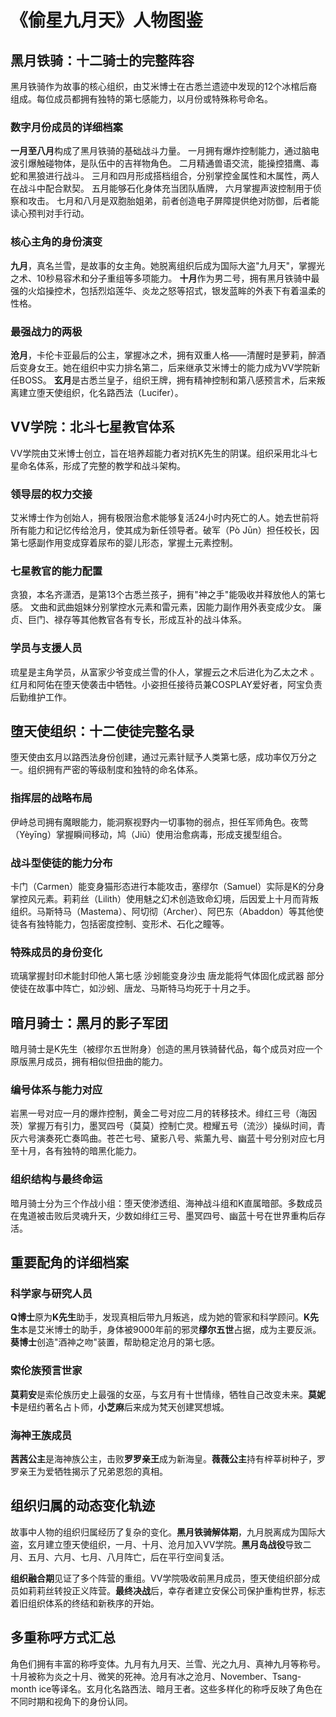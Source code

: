 # 《偷星九月天》人物图鉴

## 黑月铁骑：十二骑士的完整阵容

黑月铁骑作为故事的核心组织，由艾米博士在古悉兰遗迹中发现的12个冰棺后裔组成。每位成员都拥有独特的第七感能力，以月份或特殊称号命名。

### 数字月份成员的详细档案

**一月至八月**构成了黑月铁骑的基础战斗力量。
一月拥有爆炸控制能力，通过脑电波引爆触碰物体，是队伍中的吉祥物角色。
二月精通兽语交流，能操控猎鹰、毒蛇和黑狼进行战斗。
三月和四月形成搭档组合，分别掌控金属性和木属性，两人在战斗中配合默契。
五月能够石化身体充当团队盾牌，
六月掌握声波控制用于侦察和攻击。
七月和八月是双胞胎姐弟，前者创造电子屏障提供绝对防御，后者能读心预判对手行动。

### 核心主角的身份演变

**九月**，真名兰雪，是故事的女主角。她脱离组织后成为国际大盗"九月天"，掌握光之术、10秒易容术和分子重组等多项能力。
**十月**作为男二号，拥有黑月铁骑中最强的火焰操控术，包括烈焰莲华、炎龙之怒等招式，银发蓝眸的外表下有着温柔的性格。

### 最强战力的两极

**沧月**，卡伦卡亚最后的公主，掌握冰之术，拥有双重人格——清醒时是萝莉，醉酒后变身女王。她在组织中实力排名第二，后来继承艾米博士的能力成为VV学院新任BOSS。
**玄月**是古悉兰皇子，组织王牌，拥有精神控制和第八感预言术，后来叛离建立堕天使组织，化名路西法（Lucifer）。

## VV学院：北斗七星教官体系

VV学院由艾米博士创立，旨在培养超能力者对抗K先生的阴谋。组织采用北斗七星命名体系，形成了完整的教学和战斗架构。

### 领导层的权力交接

艾米博士作为创始人，拥有极限治愈术能够复活24小时内死亡的人。她去世前将所有能力和记忆传给沧月，使其成为新任领导者。破军（Pò Jūn）担任校长，因第七感副作用变成穿着尿布的婴儿形态，掌握土元素控制。

### 七星教官的能力配置

贪狼，本名齐潇洒，是第13个古悉兰孩子，拥有"神之手"能吸收并释放他人的第七感。
文曲和武曲姐妹分别掌控水元素和雷元素，因能力副作用外表变成少女。
廉贞、巨门、禄存等其他教官各有专长，形成互补的战斗体系。

### 学员与支援人员

琉星是主角学员，从富家少爷变成兰雪的仆人，掌握云之术后进化为乙太之术
。红月和阿佑在堕天使袭击中牺牲。小姿担任接待员兼COSPLAY爱好者，阿宝负责后勤维护工作。

## 堕天使组织：十二使徒完整名录

堕天使由玄月以路西法身份创建，通过元素针赋予人类第七感，成功率仅万分之一。组织拥有严密的等级制度和独特的命名体系。

### 指挥层的战略布局

伊峙总司拥有魔眼能力，能洞察视野内一切事物的弱点，担任军师角色。夜莺（Yèyīng）掌握瞬间移动，鸠（Jiū）使用治愈病毒，形成支援型组合。

### 战斗型使徒的能力分布

卡门（Carmen）能变身猫形态进行本能攻击，塞缪尔（Samuel）实际是K的分身掌控风元素。莉莉丝（Lilith）使用魅之幻术创造致命幻境，后因爱上十月而背叛组织。马斯特马（Mastema）、阿切彻（Archer）、阿巴东（Abaddon）等其他使徒各有独特能力，包括密度控制、变形术、石化之瞳等。

### 特殊成员的身份变化

琉璃掌握封印术能封印他人第七感
沙蚓能变身沙虫
唐龙能将气体固化成武器
部分使徒在故事中阵亡，如沙蚓、唐龙、马斯特马均死于十月之手。

## 暗月骑士：黑月的影子军团

暗月骑士是K先生（被缪尔五世附身）创造的黑月铁骑替代品，每个成员对应一个原版黑月成员，拥有相似但扭曲的能力。

### 编号体系与能力对应

岩黑一号对应一月的爆炸控制，黄金二号对应二月的转移技术。绯红三号（海因茨）掌握万有引力，墨冥四号（莫莫）控制亡灵。橙耀五号（流沙）操纵时间，青灰六号演奏死亡奏鸣曲。苍芒七号、黛影八号、紫薰九号、幽蓝十号分别对应七月至十月，各有独特的暗黑化能力。

### 组织结构与最终命运

暗月骑士分为三个作战小组：堕天使渗透组、海神战斗组和K直属暗部。多数成员在鬼道被击败后灵魂升天，少数如绯红三号、墨冥四号、幽蓝十号在世界重构后存活。

## 重要配角的详细档案

### 科学家与研究人员

**Q博士**原为**K先生**助手，发现真相后带九月叛逃，成为她的管家和科学顾问。**K先生**本是艾米博士的助手，身体被9000年前的邪灵**缪尔五世**占据，成为主要反派。**葵博士**创造"酒神之吻"装置，帮助稳定沧月的第七感。

### 索伦族预言世家

**莫莉安**是索伦族历史上最强的女巫，与玄月有十世情缘，牺牲自己改变未来。**莫妮卡**是纽约著名占卜师，**小芝麻**后来成为梵天创建冥想城。

### 海神王族成员

**茜茜公主**是海神族公主，击败**罗罗亲王**成为新海皇。**薇薇公主**持有梓莘树种子，罗罗亲王为爱牺牲揭示了兄弟恩怨的真相。

## 组织归属的动态变化轨迹

故事中人物的组织归属经历了复杂的变化。**黑月铁骑解体期**，九月脱离成为国际大盗，玄月建立堕天使组织，一月、十月、沧月加入VV学院。**黑月岛战役**导致二月、五月、六月、七月、八月阵亡，后在平行空间复活。

**组织融合期**见证了多个阵营的重组。VV学院吸收前黑月成员，堕天使组织部分成员如莉莉丝转投正义阵营。**最终决战**后，幸存者建立安保公司保护重构世界，标志着旧组织体系的终结和新秩序的开始。

## 多重称呼方式汇总

角色们拥有丰富的称呼变体。九月有九月天、兰雪、光之九月、真神九月等称号。十月被称为炎之十月、微笑的死神。沧月有冰之沧月、November、Tsang-month ice等译名。玄月化名路西法、暗月王者。这些多样化的称呼反映了角色在不同时期和视角下的身份认同。
